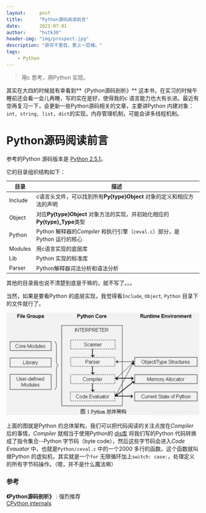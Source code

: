 ```yaml
---
layout:     post
title:      "Python源码阅读前言"
date:       2021-07-01
author:     "hstk30"
header-img: "img/prospect.jpg"
description: "欲穷千里目，更上一层楼。"
tags:
    - Python
---
```


> 用c 思考，用Python 实现。

其实在大四的时候就有幸看到**《Python源码剖析》** 这本书，在实习的时候午睡前还会看一会儿再睡，写的实在是好，使得我的c 语言能力也大有长进。最近有空再复习一下，会更新一些Python源码相关的文章，主要讲Python 内建对象：`int, string, list, dict`的实现，内存管理机制，可能会讲多线程机制。

# Python源码阅读前言

参考的Python 源码版本是 [Python 2.5.1](https://www.python.org/downloads/release/python-251/)。

它的目录组织结构如下：

目录 			  | 描述
-------------  | -------------
Include		  	  |  c语言头文件，可以找到所有**Py{type}Object** 对象的定义和相应方法的声明
Object			  | 对应**Py{type}Object** 对象方法的实现，并初始化相应的**Py{type}_Type**类型
Python 		       |  Python 解释器的*Compiler* 和执行引擎（`ceval.c`）部分，是Python 运行的核心
Modules			| 用c语言实现的底层库
Lib				| Python 实现的标准库
Parser			|  Python解释器词法分析和语法分析

其他的目录我也说不清楚到底是干嘛的，就不写了。。。  

当然，如果是要看Python 的底层实现，我觉得看`Include`, `Object`, `Python` 目录下的文件就行了。

![img](/img/in-post/Python-arch.png)

上面的图就是Python 的总体架构，我们可以把代码阅读的关注点放在*Compiler* 后的事情，*Compiler* 就相当于使用Python的 [dis库](https://docs.python.org/3.6/library/dis.html) 将我们写的Python 代码转换成了指令集合--Python 字节码（byte code），然后这些字节码会进入*Code Evauator* 中，也就是`Python/ceval.c` 中的一个2000 多行的函数。这个函数就叫做Python 的虚拟机，其实就是一个`for` 无限循环加上`switch: case:`，处理定义的所有字节码操作。（嗯，并不是什么魔法嘛）

### 参考

**《Python源码剖析》** : 强烈推荐  
[CPython internals](https://www.youtube.com/playlist?list=PLzV58Zm8FuBL6OAv1Yu6AwXZrnsFbbR0S) 



